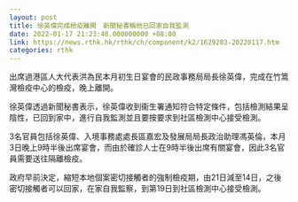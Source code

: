 ```yaml
---
layout: post
title: 徐英偉完成檢疫離開　新聞秘書稱他已回家自我監測
date: 2022-01-17 21:23:48.000000000 +08:00
link: https://news.rthk.hk/rthk/ch/component/k2/1629283-20220117.htm
categories: rthk
---
```


出席過港區人大代表洪為民本月初生日宴會的民政事務局局長徐英偉，完成在竹篙灣檢疫中心的檢疫，晚上離開。

徐英偉透過新聞秘書表示，徐英偉收到衞生署通知符合特定條件，包括檢測結果呈陰性，已回到家中，進行自我監測並且要按要求到社區檢測中心接受檢測。

3名官員包括徐英偉、入境事務處處長區嘉宏及發展局局長政治助理馮英倫，本月3日晚上9時半後出席宴會，而由於確診人士在9時半後出席有關宴會，因此3名官員需要送往隔離檢疫。

政府早前決定，縮短本地個案密切接觸者的強制檢疫期，由21日減至14日，之後密切接觸者可以回家，在家自我監察，到第19日到社區檢測中心接受檢測。
